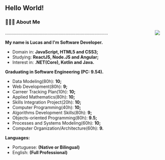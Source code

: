 ## Hello World!

### 👨🏻‍💻 About Me 

<img align='right' src="https://github.com/fonluc/fonluc/blob/main/software-engineering.gif"  frameBorder="0"></img>

...................................................................................

**My name is Lucas and I'm Software Developer.**

* Domain in: **JavaScript, HTML5 and CSS3;**
* Studying: **ReactJS, Node.JS and Angular;**
* Interest in: **.NET(Core), Kotlin and Java.**
 
**Graduating in Software Engineering (PC: 9.54).**

- Data Modeling(80h): **10;**
- Web Development(80h): **9;**
- Carreer Tracking Plan(10h): **10;**
- Applied Mathematics(80h): **10;**
- Skills Integration Project(20h): **10;**
- Computer Programming(40h): **10;**
- Algorithms Development Skills(80h): **9;**
- Objects-oriented Programming(80h): **9.5;**
- Processes and Systems Modeling(60h): **10;**
- Computer Organization/Architecture(60h): **9.**

**Languages:**

- Portuguese: **(Native or Bilingual)**
- English: **(Full Professional)**
